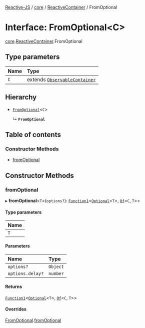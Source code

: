 [Reactive-JS](../README.md) / [core](../modules/core.md) / [ReactiveContainer](../modules/core.ReactiveContainer.md) / FromOptional

# Interface: FromOptional<C\>

[core](../modules/core.md).[ReactiveContainer](../modules/core.ReactiveContainer.md).FromOptional

## Type parameters

| Name | Type |
| :------ | :------ |
| `C` | extends [`ObservableContainer`](core.ObservableContainer.md) |

## Hierarchy

- [`FromOptional`](core.Container.FromOptional.md)<`C`\>

  ↳ **`FromOptional`**

## Table of contents

### Constructor Methods

- [fromOptional](core.ReactiveContainer.FromOptional.md#fromoptional)

## Constructor Methods

### fromOptional

▸ **fromOptional**<`T`\>(`options?`): [`Function1`](../modules/functions.md#function1)<[`Optional`](../modules/functions.md#optional)<`T`\>, [`Of`](../modules/core.Container.md#of)<`C`, `T`\>\>

#### Type parameters

| Name |
| :------ |
| `T` |

#### Parameters

| Name | Type |
| :------ | :------ |
| `options?` | `Object` |
| `options.delay?` | `number` |

#### Returns

[`Function1`](../modules/functions.md#function1)<[`Optional`](../modules/functions.md#optional)<`T`\>, [`Of`](../modules/core.Container.md#of)<`C`, `T`\>\>

#### Overrides

[FromOptional](core.Container.FromOptional.md).[fromOptional](core.Container.FromOptional.md#fromoptional)
